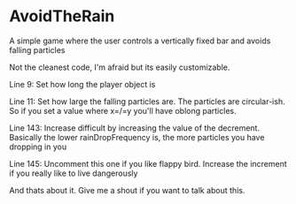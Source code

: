 # AvoidTheRain
A simple game where the user controls a vertically fixed bar and avoids falling particles

Not the cleanest code, I'm afraid but its easily customizable.


Line 9: Set how long the player object is

Line 11: Set how large the falling particles are. The particles are circular-ish. So if you set a value where x=/=y you'll have oblong particles. 

Line 143: Increase difficult by increasing the value of the decrement. Basically the lower rainDropFrequency is, the more particles you have dropping in you

Line 145: Uncomment this one if you like flappy bird. Increase the increment if you really like to live dangerously

And thats about it. Give me a shout if you want to talk about this.
